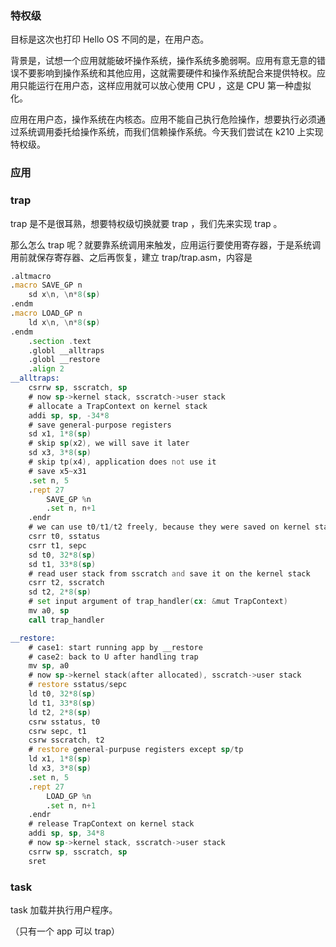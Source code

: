 ### 特权级

目标是这次也打印 Hello OS 不同的是，在用户态。

背景是，试想一个应用就能破坏操作系统，操作系统多脆弱啊。应用有意无意的错误不要影响到操作系统和其他应用，这就需要硬件和操作系统配合来提供特权。应用只能运行在用户态，这样应用就可以放心使用 CPU ，这是 CPU 第一种虚拟化。

应用在用户态，操作系统在内核态。应用不能自己执行危险操作，想要执行必须通过系统调用委托给操作系统，而我们信赖操作系统。今天我们尝试在 k210 上实现特权级。

### 应用



### trap

trap 是不是很耳熟，想要特权级切换就要 trap ，我们先来实现 trap 。

那么怎么 trap 呢？就要靠系统调用来触发，应用运行要使用寄存器，于是系统调用前就保存寄存器、之后再恢复，建立 trap/trap.asm，内容是

```asm
.altmacro
.macro SAVE_GP n
    sd x\n, \n*8(sp)
.endm
.macro LOAD_GP n
    ld x\n, \n*8(sp)
.endm
    .section .text
    .globl __alltraps
    .globl __restore
    .align 2
__alltraps:
    csrrw sp, sscratch, sp
    # now sp->kernel stack, sscratch->user stack
    # allocate a TrapContext on kernel stack
    addi sp, sp, -34*8
    # save general-purpose registers
    sd x1, 1*8(sp)
    # skip sp(x2), we will save it later
    sd x3, 3*8(sp)
    # skip tp(x4), application does not use it
    # save x5~x31
    .set n, 5
    .rept 27
        SAVE_GP %n
        .set n, n+1
    .endr
    # we can use t0/t1/t2 freely, because they were saved on kernel stack
    csrr t0, sstatus
    csrr t1, sepc
    sd t0, 32*8(sp)
    sd t1, 33*8(sp)
    # read user stack from sscratch and save it on the kernel stack
    csrr t2, sscratch
    sd t2, 2*8(sp)
    # set input argument of trap_handler(cx: &mut TrapContext)
    mv a0, sp
    call trap_handler

__restore:
    # case1: start running app by __restore
    # case2: back to U after handling trap
    mv sp, a0
    # now sp->kernel stack(after allocated), sscratch->user stack
    # restore sstatus/sepc
    ld t0, 32*8(sp)
    ld t1, 33*8(sp)
    ld t2, 2*8(sp)
    csrw sstatus, t0
    csrw sepc, t1
    csrw sscratch, t2
    # restore general-purpuse registers except sp/tp
    ld x1, 1*8(sp)
    ld x3, 3*8(sp)
    .set n, 5
    .rept 27
        LOAD_GP %n
        .set n, n+1
    .endr
    # release TrapContext on kernel stack
    addi sp, sp, 34*8
    # now sp->kernel stack, sscratch->user stack
    csrrw sp, sscratch, sp
    sret

```

### task

task 加载并执行用户程序。

（只有一个 app 可以 trap）